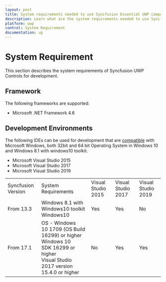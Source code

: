 ```yaml
---
layout: post
title: System requirements needed to use Syncfusion Essential UWP components
description: Learn what are the system requirements needed to use Syncfusion Essential UWP components
platform: uwp
control: System Requirement
documentation: ug
---
```


# System Requirement

This section describes the system requirements of Syncfusion UWP Controls for development.

## Framework

The following frameworks are supported:

* Microsoft .NET Framework 4.6

## Development Environments

The following IDEs can be used for development that are [compatible](https://www.visualstudio.com/en-us/products/visual-studio-2015-compatibility-vs.aspx) with Microsoft Windows, both 32bit and 64 bit Operating System in Windows 10 and Windows 8.1 with windows10 toolkit.

* Microsoft Visual Studio 2015
* Microsoft Visual Studio 2017
* Microsoft Visual Studio 2019

<table>
<tr>
<td>
Syncfusion Version</td><td>
System Requirements</td><td>
Visual Studio 2015</td><td>
Visual Studio 2017</td><td>
Visual Studio 2019</td></tr>
<tr>
<td>
From 13.3</td><td>
Windows 8.1 with Windows10 toolkit<br/>
Windows10</td><td>
Yes</td><td>
Yes</td><td>
No</td></tr>
<tr>
<tr>
<td>
From 17.1</td><td>
OS - Windows 10 1709 (OS Build 16299) or higher<br/>
Windows 10 SDK 16299 or higher<br/>
Visual Studio 2017 version 15.4.0 or higher</td><td>
No</td><td>
Yes</td><td>
Yes</td></tr>
</table>